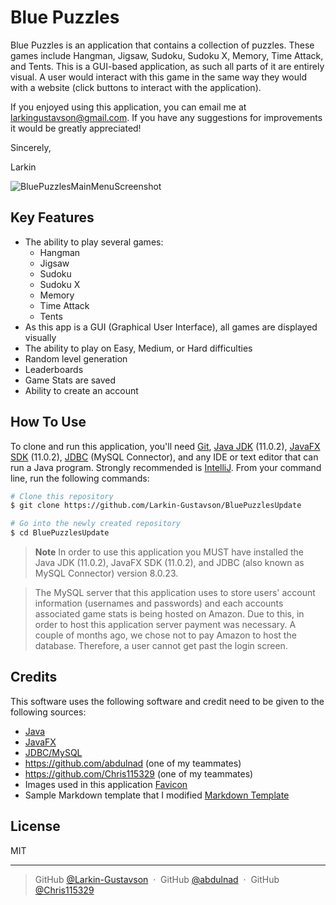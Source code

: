 # Blue Puzzles

Blue Puzzles is an application that contains a collection of puzzles.
These games include Hangman, Jigsaw, Sudoku, Sudoku X, Memory, Time Attack, and Tents.
This is a GUI-based application,
as such all parts of it are entirely visual.
A user would interact with this game in the same way they would with a website
(click buttons to interact with the application).

If you enjoyed using this application,
you can email me at <larkingustavson@gmail.com>.
If you have any suggestions for improvements
it would be greatly appreciated!

Sincerely,

Larkin

![BluePuzzlesMainMenuScreenshot](https://user-images.githubusercontent.com/70110395/191117256-f0338d06-f882-4302-b3de-77114f1c3a62.png)

## Key Features

* The ability to play several games:
    - Hangman
    - Jigsaw
    - Sudoku
    - Sudoku X
    - Memory
    - Time Attack
    - Tents
* As this app is a GUI (Graphical User Interface), all games are displayed visually
* The ability to play on Easy, Medium, or Hard difficulties
* Random level generation
* Leaderboards
* Game Stats are saved
* Ability to create an account

## How To Use

To clone and run this application, you'll need
[Git](https://git-scm.com),
[Java JDK](https://www.oracle.com/java/technologies/javase/jdk11-archive-downloads.html) (11.0.2),
[JavaFX SDK](https://gluonhq.com/products/javafx/) (11.0.2),
[JDBC](https://dev.mysql.com/downloads/connector/j/) (MySQL Connector),
and any IDE or text editor that can run a Java program. Strongly recommended
is [IntelliJ](https://www.jetbrains.com/idea/). From your command line, run the following commands:

```bash
# Clone this repository
$ git clone https://github.com/Larkin-Gustavson/BluePuzzlesUpdate

# Go into the newly created repository
$ cd BluePuzzlesUpdate
```

> **Note**
> In order to use this application you MUST have installed the Java JDK (11.0.2), 
> JavaFX SDK (11.0.2), and JDBC (also known as MySQL Connector) version 8.0.23.

> The MySQL server that this application uses to store users' account information
> (usernames and passwords) and each accounts associated game stats is being hosted on Amazon. 
> Due to this, in order to host this application server payment was necessary. 
> A couple of months ago, we chose not to pay Amazon to host the database. Therefore, a
> user cannot get past the login screen.

## Credits

This software uses the following software and credit need to be given to the following sources:

- [Java](https://www.oracle.com/java/technologies/javase/jdk11-archive-downloads.html)
- [JavaFX](https://gluonhq.com/products/javafx/)
- [JDBC/MySQL](https://dev.mysql.com/downloads/connector/j/)
- https://github.com/abdulnad (one of my teammates)
- https://github.com/Chris115329 (one of my teammates)
- Images used in this application [Favicon](https://www.psdgraphics.com/file/puzzle-piece.jpg)
- Sample Markdown template that I
  modified [Markdown Template](https://github.com/amitmerchant1990/electron-markdownify#readme)

## License

MIT

---

> GitHub [@Larkin-Gustavson](https://github.com/Larkin-Gustavson) &nbsp;&middot;&nbsp;
> GitHub [@abdulnad](https://github.com/abdulnad) &nbsp;&middot;&nbsp;
> GitHub [@Chris115329](https://github.com/Chris115329)
